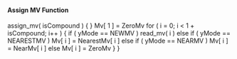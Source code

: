 #### Assign MV Function

<div class="syntax">
assign_mv( isCompound ) {
}
    Mv[ 1 ] = ZeroMv
    for ( i = 0; i < 1 + isCompound; i++ ) {
        if ( yMode == NEWMV )
            read_mv( i )
        else if ( yMode == NEARESTMV )
            Mv[ i ] = NearestMv[ i ]
        else if ( yMode == NEARMV )
            Mv[ i ] = NearMv[ i ]
        else
            Mv[ i ] = ZeroMv
    }
}

</div>
